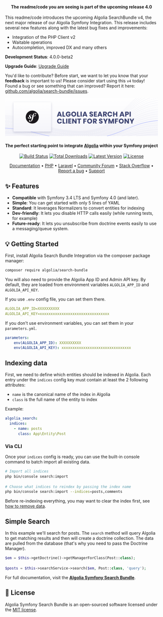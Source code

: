 <p align="center">
    <h4 align="center">The readme/code you are seeing is part of the upcoming release 4.0</h4>
</p>

This readme/code introduces the upcoming Algolia SearchBundle v4, the next major release of our Algolia Symfony Integration. This release includes several new features along with the latest bug fixes and improvements:

- Integration of the PHP Client v2
- Waitable operations
- Autocompletion, improved DX and many others

**Development Status**: 4.0.0-beta2

**Upgrade Guide**: [Upgrade Guide](https://github.com/algolia/search-bundle/blob/master/UPGRADE-4.0.md)

You'd like to contribute? Before start, we want to let you know that your **feedback** is important to us! Please consider start using this `v4` today! Found a bug or see something that can improved? Report it here: [github.com/algolia/search-bundle/issues](https://github.com/algolia/search-bundle/issues).

<p align="center">
  <a href="https://www.algolia.com">
    <img alt="Algolia for Symfony" src="https://raw.githubusercontent.com/algolia/algoliasearch-client-common/master/banners/symfony.png" >
  </a>

  <h4 align="center">
  	The perfect starting point to integrate 
  	<a href="https://algolia.com" target="_blank">Algolia</a> 
  	within your Symfony project
  </h4>

  <p align="center">
    <a href="https://travis-ci.org/algolia/search-bundle"><img src="https://travis-ci.org/algolia/search-bundle.svg?branch=master" alt="Build Status"></a>
    <a href="https://packagist.org/packages/algolia/search-bundle"><img src="https://poser.pugx.org/algolia/search-bundle/downloads" alt="Total Downloads"></a>
    <a href="https://packagist.org/packages/algolia/search-bundle"><img src="https://poser.pugx.org/algolia/search-bundle/v/stable" alt="Latest Version"></a>
    <a href="https://packagist.org/packages/algolia/search-bundle"><img src="https://poser.pugx.org/algolia/search-bundle/license" alt="License"></a>
  </p>
</p>

<p align="center">
  <a href="https://www.algolia.com/doc/framework-integration/symfony/getting-started" target="_blank">Documentation</a>  •
  <a href="https://github.com/algolia/algoliasearch-client-php" target="_blank">PHP</a>  •
  <a href="https://github.com/algolia/scout-extended" target="_blank">Laravel</a>  •
  <a href="https://discourse.algolia.com" target="_blank">Community Forum</a>  •
  <a href="http://stackoverflow.com/questions/tagged/algolia" target="_blank">Stack Overflow</a>  •
  <a href="https://github.com/algolia/search-bundle/issues" target="_blank">Report a bug</a>  •
  <a href="https://www.algolia.com/support" target="_blank">Support</a>
</p>

## ✨ Features

 * **Compatible** with Symfony 3.4 LTS and Symfony 4.0 (and later).
 * **Simple**: You can get started with only 5 lines of YAML
 * **Standard**: It leverages Normalizers to convert entities for indexing
 * **Dev-friendly**: It lets you disable HTTP calls easily (while running tests, for example)
 * **Future-ready**: It lets you unsubscribe from doctrine events easily to use a messaging/queue system.
 
## 💡 Getting Started

First, install Algolia Search Bundle Integration via the composer package manager:

```bash
composer require algolia/search-bundle
```

You will also need to provide the Algolia App ID and Admin API key. By default, they
are loaded from environment variables `ALGOLIA_APP_ID` and `ALGOLIA_API_KEY`.

If you use `.env` config file, you can set them there.

```yml
ALGOLIA_APP_ID=XXXXXXXXXX
ALGOLIA_API_KEY=xxxxxxxxxxxxxxxxxxxxxxxxxxxxxxxx
```

If you don't use environment variables, you can set them in your `parameters.yml`.

```yml
parameters:
    env(ALGOLIA_APP_ID): XXXXXXXXXX
    env(ALGOLIA_API_KEY): xxxxxxxxxxxxxxxxxxxxxxxxxxxxxxxx
```

## Indexing data

First, we need to define which entities should be indexed in Algolia.
Each entry under the `indices` config key must contain at least the 2 following attributes:

* `name` is the canonical name of the index in Algolia
* `class` is the full name of the entity to index

Example:

```yaml
algolia_search:
  indices:
    - name: posts
      class: App\Entity\Post
```

### Via CLI

Once your `indices` config is ready, you can use the built-in console command
to batch import all existing data.

```sh
# Import all indices
php bin/console search:import

# Choose what indices to reindex by passing the index name
php bin/console search:import --indices=posts,comments
```

Before re-indexing everything, you may want to clear the index first,
see [how to remove data](https://www.algolia.com/doc/framework-integration/symfony/indexing/?language=php#removing-manually).

## Simple Search

In this example we'll search for posts. The `search` method will query Algolia
to get matching results and then will create a doctrine collection. The data are
pulled from the database (that's why you need to pass the Doctrine Manager).

```php
$em = $this->getDoctrine()->getManagerForClass(Post::class);

$posts = $this->searchService->search($em, Post::class, 'query');
```

For full documentation, visit the **[Algolia Symfony Search Bundle](https://www.algolia.com/doc/framework-integration/symfony/getting-started/)**.

## 📄 License

Algolia Symfony Search Bundle is an open-sourced software licensed under the [MIT license](LICENSE.md).
